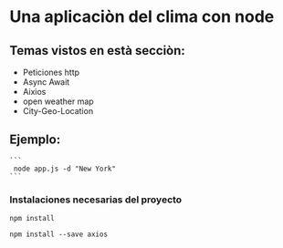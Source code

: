 # Una aplicaciòn del clima con node

## Temas vistos en està secciòn:

- Peticiones http
- Async Await
- Aixios
- open weather map
- City-Geo-Location

## Ejemplo:
    ```
     node app.js -d "New York"
    ```

### Instalaciones necesarias del proyecto

``` 
npm install 
```

``` 
npm install --save axios 
```
